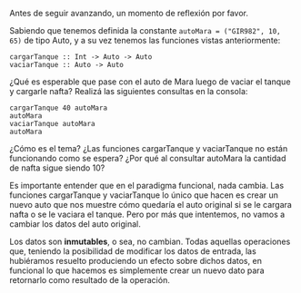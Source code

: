 Antes de seguir avanzando, un momento de reflexión por favor.

Sabiendo que tenemos definida la constante `autoMara = ("GIR982", 10, 65)` de tipo Auto, y a su vez tenemos las funciones vistas anteriormente:

```
cargarTanque :: Int -> Auto -> Auto
vaciarTanque :: Auto -> Auto
```

¿Qué es esperable que pase con el auto de Mara luego de vaciar el tanque y cargarle nafta? Realizá las siguientes consultas en la consola:

```
cargarTanque 40 autoMara
autoMara
vaciarTanque autoMara
autoMara
```

¿Cómo es el tema? ¿Las funciones cargarTanque y vaciarTanque no están funcionando como se espera? ¿Por qué al consultar autoMara la cantidad de nafta sigue siendo 10?

Es importante entender que en el paradigma funcional, nada cambia. Las funciones cargarTanque y vaciarTanque lo único que hacen es crear un nuevo auto que nos muestre cómo quedaría el auto original si se le cargara nafta o se le vaciara el tanque. Pero por más que intentemos, no vamos a cambiar los datos del auto original.

Los datos son **inmutables**, o sea, no cambian. Todas aquellas operaciones que, teniendo la posibilidad de modificar los datos de entrada, las hubiéramos resuelto produciendo un efecto sobre dichos datos, en funcional lo que hacemos es simplemente crear un nuevo dato para retornarlo como resultado de la operación.